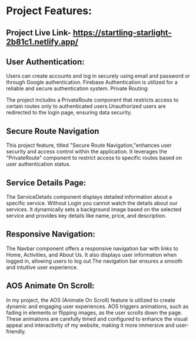 # Project Features:

## Project Live Link- https://startling-starlight-2b81c1.netlify.app/

## User Authentication:

Users can create accounts and log in securely using email and password or through Google authentication.
Firebase Authentication is utilized for a reliable and secure authentication system.
Private Routing:

The project includes a PrivateRoute component that restricts access to certain routes only to authenticated users.Unauthorized users are redirected to the login page, ensuring data security.

## Secure Route Navigation

This project feature, titled "Secure Route Navigation,"enhances user security and access control within the application. It leverages the "PrivateRoute" component to restrict access to specific routes based on user authentication status.

## Service Details Page:

The ServiceDetails component displays detailed information about a specific service. Without Login you cannot watch the details about our services.
It dynamically sets a background image based on the selected service and provides key details like name, price, and description.

## Responsive Navigation:

The Navbar component offers a responsive navigation bar with links to Home, Activities, and About Us.
It also displays user information when logged in, allowing users to log out.The navigation bar ensures a smooth and intuitive user experience.

## AOS Animate On Scroll:

In my project, the AOS (Animate On Scroll) feature is utilized to create dynamic and engaging user experiences. AOS triggers animations, such as fading in elements or flipping images, as the user scrolls down the page. These animations are carefully timed and configured to enhance the visual appeal and interactivity of my website, making it more immersive and user-friendly.
